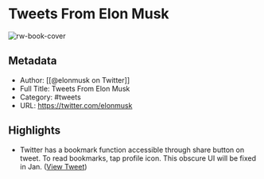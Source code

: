 # Tweets From Elon Musk

![rw-book-cover](https://pbs.twimg.com/profile_images/1590968738358079488/IY9Gx6Ok.jpg)

## Metadata
- Author: [[@elonmusk on Twitter]]
- Full Title: Tweets From Elon Musk
- Category: #tweets
- URL: https://twitter.com/elonmusk

## Highlights
- Twitter has a bookmark function accessible through share button on tweet. 
  To read bookmarks, tap profile icon.
  This obscure UI will be fixed in Jan. ([View Tweet](https://twitter.com/elonmusk/status/1609109899233071104))
